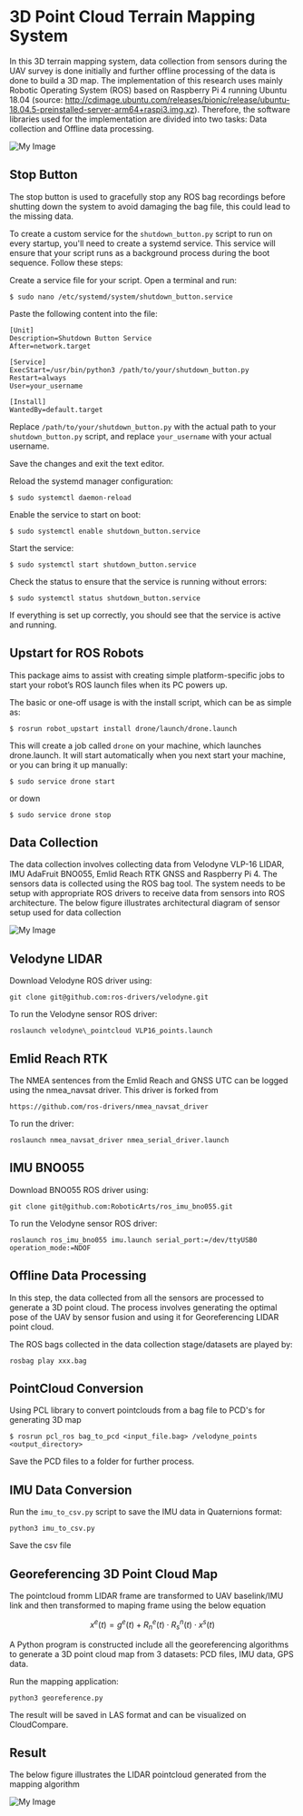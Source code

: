 # 3D Point Cloud Terrain Mapping System

In this 3D terrain mapping system, data collection from sensors during the UAV survey is done initially and further offline processing of the data is done to build a 3D map. The implementation of this research uses mainly Robotic Operating System (ROS) based on Raspberry Pi 4 running Ubuntu 18.04 (source: http://cdimage.ubuntu.com/releases/bionic/release/ubuntu-18.04.5-preinstalled-server-arm64+raspi3.img.xz). Therefore, the software libraries used for the implementation are divided into two tasks: Data collection and Offline data processing.

![My Image](image/UAVDrone.jpg)

Stop Button
---------------
The stop button is used to gracefully stop any ROS bag recordings before shutting down the system to avoid damaging the bag file, this could lead to the missing data.

To create a custom service for the ```shutdown_button.py``` script to run on every startup, you'll need to create a systemd service. This service will ensure that your script runs as a background process during the boot sequence. Follow these steps:

Create a service file for your script. Open a terminal and run:
```
$ sudo nano /etc/systemd/system/shutdown_button.service
```
Paste the following content into the file:
```
[Unit]
Description=Shutdown Button Service
After=network.target

[Service]
ExecStart=/usr/bin/python3 /path/to/your/shutdown_button.py
Restart=always
User=your_username

[Install]
WantedBy=default.target
```
Replace ```/path/to/your/shutdown_button.py``` with the actual path to your ```shutdown_button.py``` script, and replace ```your_username``` with your actual username.

Save the changes and exit the text editor.

Reload the systemd manager configuration:
```
$ sudo systemctl daemon-reload
```
Enable the service to start on boot:
```
$ sudo systemctl enable shutdown_button.service
```
Start the service:
```
$ sudo systemctl start shutdown_button.service
```
Check the status to ensure that the service is running without errors:
```
$ sudo systemctl status shutdown_button.service
```
If everything is set up correctly, you should see that the service is active and running.

Upstart for ROS Robots
---------------
This package aims to assist with creating simple platform-specific jobs to start your robot’s ROS launch files when its PC powers up.

The basic or one-off usage is with the install script, which can be as simple as:
```
$ rosrun robot_upstart install drone/launch/drone.launch
```
This will create a job called ```drone``` on your machine, which launches drone.launch. It will start automatically when you next start your machine, or you can bring it up manually:
```
$ sudo service drone start
```
or down
```
$ sudo service drone stop
```

Data Collection
---------------
The data collection involves collecting data from Velodyne VLP-16 LIDAR, IMU AdaFruit BNO055, Emlid Reach RTK GNSS and Raspberry Pi 4. The sensors data is collected using the ROS bag tool. The system needs to be setup with appropriate ROS drivers to receive data from sensors into ROS architecture. The below figure illustrates architectural diagram of sensor setup used for data collection

![My Image](image/BlockDiagram.png)

Velodyne LIDAR
---------------

Download Velodyne ROS driver using:
```
git clone git@github.com:ros-drivers/velodyne.git
```
To run the Velodyne sensor ROS driver:
```
roslaunch velodyne\_pointcloud VLP16_points.launch
```

Emlid Reach RTK
---------------

The NMEA sentences from the Emlid Reach and GNSS UTC can be logged using the nmea_navsat driver. This driver is forked from 
```
https://github.com/ros-drivers/nmea_navsat_driver
```

To run the driver:
```
roslaunch nmea_navsat_driver nmea_serial_driver.launch
```

IMU BNO055
---------------

Download BNO055 ROS driver using:
```
git clone git@github.com:RoboticArts/ros_imu_bno055.git
```
To run the Velodyne sensor ROS driver:
```
roslaunch ros_imu_bno055 imu.launch serial_port:=/dev/ttyUSB0 operation_mode:=NDOF
```

Offline Data Processing
---------------
In this step, the data collected from all the sensors are processed to generate a 3D point cloud. The process involves generating the optimal pose of the UAV by sensor fusion and using it for Georeferencing LIDAR point cloud. 

The ROS bags collected in the data collection stage/datasets are played by:
```
rosbag play xxx.bag
```

PointCloud Conversion
---------------
Using PCL library to convert pointclouds from a bag file to PCD's for generating 3D map
```
$ rosrun pcl_ros bag_to_pcd <input_file.bag> /velodyne_points <output_directory>
```
Save the PCD files to a folder for further process.

IMU Data Conversion
---------------
Run the ```imu_to_csv.py``` script to save the IMU data in Quaternions format:
```
python3 imu_to_csv.py
```
Save the csv file

Georeferencing 3D Point Cloud Map
----------------
The pointcloud fromm LIDAR frame are transformed to UAV baselink/IMU link and then transformed to maping frame using the below equation

$$x^e(t) = g^e(t) + R^e_n(t) \cdot R^n_s(t) \cdot x^s(t)$$

A Python program is constructed include all the georeferencing algorithms to generate a 3D point cloud map from 3 datasets: PCD files, IMU data, GPS data.

Run the mapping application:

```
python3 georeference.py
```
The result will be saved in LAS format and can be visualized on CloudCompare.

Result
----------------
The below figure illustrates the LIDAR pointcloud generated from the mapping algorithm

![My Image](image/FINAL.png)
